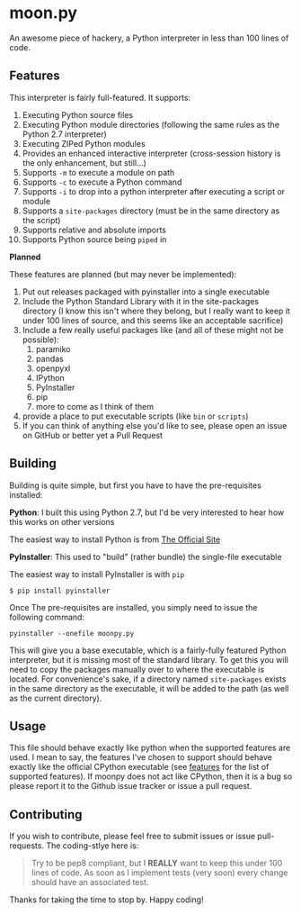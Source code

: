 # moon.py
An awesome piece of hackery, a Python interpreter in less than 100 lines of code.

## Features

This interpreter is fairly full-featured. It supports:

1. Executing Python source files
2. Executing Python module directories (following the same rules as the Python 2.7 interpreter)
3. Executing ZIPed Python modules
4. Provides an enhanced interactive interpreter (cross-session history is the only enhancement, but still...)
4. Supports `-m` to execute a module on path
5. Supports `-c` to execute a Python command
6. Supports `-i` to drop into a python interpreter after executing a script or module
7. Supports a `site-packages` directory (must be in the same directory as the script)
8. Supports relative and absolute imports
9. Supports Python source being `piped` in

__Planned__

These features are planned (but may never be implemented):

1. Put out releases packaged with pyinstaller into a single executable
2. Include the Python Standard Library with it in the site-packages directory (I know this isn't where they belong, but I really want to keep it under 100 lines of source, and this seems like an acceptable sacrifice)
3. Include a few really useful packages like (and all of these might not be possible):
    1. paramiko
    2. pandas
    3. openpyxl
    4. IPython
    5. PyInstaller
    6. pip
    7. more to come as I think of them
4. provide a place to put executable scripts (like `bin` or `scripts`)
5. If you can think of anything else you'd like to see, please open an issue on GitHub or better yet a Pull Request

## Building

Building is quite simple, but first you have to have the pre-requisites installed:

__Python__: I built this using Python 2.7, but I'd be very interested to hear how this works on other versions

The easiest way to install Python is from [The Official Site](https://python.org)

__PyInstaller__: This used to "build" (rather bundle) the single-file executable

The easiest way to install PyInstaller is with `pip`

```
$ pip install pyinstaller
```

Once The pre-requisites are installed, you simply need to issue the following command:

```
pyinstaller --onefile moonpy.py
```

This will give you a base executable, which is a fairly-fully featured Python interpreter, but it is missing most of the standard library. To get this you will need to copy the packages manually over to where the executable is located. For convenience's sake, if a directory named `site-packages` exists in the same directory as the executable, it will be added to the path (as well as the current directory).

## Usage

This file should behave exactly like python when the supported features are used. I mean to say, the features I've chosen to support should behave exactly like the official CPython executable (see [features](#features) for the list of supported features). If moonpy does not act like CPython, then it is a bug so please report it to the Github issue tracker or issue a pull request.

## Contributing

If you wish to contribute, please feel free to submit issues or issue pull-requests. The coding-stlye here is:

> Try to be pep8 compliant, but I __REALLY__ want to keep this under 100 lines of code. As soon as I implement tests (very soon) every change should have an associated test.

Thanks for taking the time to stop by. Happy coding!
